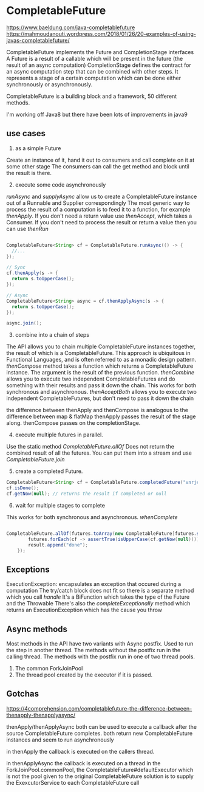 # CompletableFuture

https://www.baeldung.com/java-completablefuture
https://mahmoudanouti.wordpress.com/2018/01/26/20-examples-of-using-javas-completablefuture/

CompletableFuture implements the Future and CompletionStage interfaces
A Future is a result of a callable which will be present in the future (the result of an async computation)
CompletionStage defines the contract for an async computation step that can be combined with other steps.
  It represents a stage of a certain computation which can be done either synchronously or asynchronously.

CompletableFuture is a building block and a framework, 50 different methods.

I'm working off Java8 but there have been lots of improvements in java9

## use cases

1. as a simple Future

Create an instance of it, hand it out to consumers and call complete on it at some other stage
The consumers can call the get method and block until the result is there.

2. execute some code asynchronously

*runAsync* and *supplyAsync* allow us to create a CompletableFuture instance out of a Runnable and Supplier correspondingly
The most generic way to process the result of a computation is to feed it to a function, for example *thenApply*.
If you don't need a return value use *thenAccept*, which takes a Consumer.
If you don't need to process the result or return a value then you can use *thenRun*

```java

CompletableFuture<String> cf = CompletableFuture.runAsync(() -> {
  //...
});

// Sync
cf.thenApply(s -> {
  return s.toUpperCase();
});

// Async
CompletableFuture<String> async = cf.thenApplyAsync(s -> {
  return s.toUpperCase();
});

async.join();
```

3. combine into a chain of steps

The API allows you to chain multiple CompletableFuture instances together, the result of which is a CompletableFuture.
This approach is ubiquitous in Functional Languages, and is often referred to as a monadic design pattern.
*thenCompose* method takes a function which returns a CompletableFuture instance. The argument is the result of the previous function.
*thenCombine* allows you to execute two independent CompletableFutures and do something with their results and pass it down the chain.
  This works for both synchronous and asynchronous.
*thenAcceptBoth* allows you to execute two independent CompletableFutures, but don't need to pass it down the chain

the difference between thenApply and thenCompose is analogous to the difference between map & flatMap
thenApply passes the result of the stage along.
thenCompose passes on the completionStage.

4. execute multiple futures in parallel.

Use the static method *CompletableFuture.allOf*
Does not return the combined result of all the futures.
You can put them into a stream and use *CompletableFuture.join*

5. create a completed Future.

```java
CompletableFuture<String> cf = CompletableFuture.completedFuture("vnrjek");
cf.isDone();
cf.getNow(null); // returns the result if completed or null

```

6. wait for multiple stages to complete

This works for both synchronous and asynchronous.
*whenComplete*

```java

CompletableFuture.allOf(futures.toArray(new CompletableFuture[futures.size()])).whenComplete((v, th) -> {
        futures.forEach(cf -> assertTrue(isUpperCase(cf.getNow(null))));
        result.append("done");
    });
```

## Exceptions

ExecutionException: encapsulates an exception that occured during a computation
The try/catch block does not fit so there is a separate method which you call *handle*
It's a BiFunction which takes the type of the Future and the Throwable
There's also the *completeExceptionally* method which returns an ExecutionException which has the cause you throw

## Async methods

Most methods in the API have two variants with Async postfix.
Used to run the step in another thread.
The methods without the postfix run in the calling thread.
The methods with the postfix run in one of two thread pools.
1. The common ForkJoinPool
2. The thread pool created by the executor if it is passed.

## Gotchas

https://4comprehension.com/completablefuture-the-difference-between-thenapply-thenapplyasync/

thenApply/thenApplyAsync
  both can be used to execute a callback after the source CompletableFuture completes.
  both return new CompletableFuture instances
  and seem to run asynchronously

  in thenApply the callback is executed on the callers thread.

  in thenApplyAsync the callback is executed on a thread in the ForkJoinPool.commonPool, the CompletableFuture#defaultExecutor
  which is not the pool given to the original CompletableFuture
  solution is to supply the ExexcutorService to each CompletableFuture call
